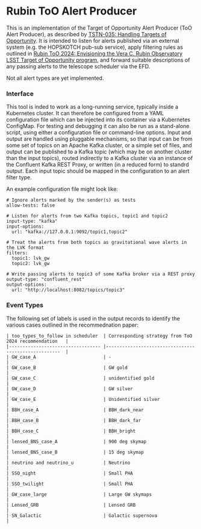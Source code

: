 Rubin ToO Alert Producer
========================

This is an implementation of the Target of Opportunity Alert Producer (ToO Alert Producer), as described by [TSTN-035: Handling Targets of Opportunity](https://tstn-035.lsst.io/). 
It is intended to listen for alerts published via an external system (e.g. the HOPSKOTCH pub-sub service), apply filtering rules as outlined in [Rubin ToO 2024:
Envisioning the Vera C. Rubin Observatory LSST Target of Opportunity program](https://arxiv.org/abs/2411.04793), and forward suitable descriptions of any passing alerts to the telescope scheduler via the EFD.

Not all alert types are yet implemented. 

### Interface

This tool is inded to work as a long-running service, typically inside a Kubernetes cluster. 
It can therefore be configured from a YAML configuration file which can be injected into its container via a Kubernetes ConfigMap. 
For testing and debugging it can also be run as a stand-alone script, using either a configuration file or command-line options. 
Input and output are handled using pluggable mechanisms, so that input can be from some set of topics on an Apache Kafka cluster, or a simple set of files, and output can be published to a Kafka topic (which may be on another cluster than the input topics), routed indirectly to a Kafka cluster via an instance of the Confluent Kafka REST Proxy, or written (in a reduced form) to standrd output. 
Each input topic should be mapped in the configuration to an alert filter type. 

An example configuration file might look like:

	# Ignore alerts marked by the sender(s) as tests
	allow-tests: false
	
	# Listen for alerts from two Kafka topics, topic1 and topic2
	input-type: "kafka"
	input-options:
	  url: "kafka://127.0.0.1:9092/topic1,topic2"
	
	# Treat the alerts from both topics as gravitational wave alerts in the LVK format
	filters:
	  topic1: lvk_gw
	  topic2: lvk_gw
	
	# Write passing alerts to topic3 of some Kafka broker via a REST proxy
	output-type: "confluent_rest"
	output-options:
	  url: "http://localhost:8082/topics/topic3"

### Event Types

The following set of labels is used in the output records to identify the various cases outlined in the recommednation paper:

	| too_types_to_follow in scheduler 	| Corresponding strategy from ToO 2024 recommendation 	|
	|----------------------------------	|-----------------------------------------------------	|
	| GW_case_A                        	| -                                                   	|
	| GW_case_B                        	| GW gold                                             	|
	| GW_case_C                        	| unidentified gold                                   	|
	| GW_case_D                        	| GW silver                                           	|
	| GW_case_E                        	| Unidentified silver                                 	|
	| BBH_case_A                       	| BBH_dark_near                                       	|
	| BBH_case_B                       	| BBH_dark_far                                        	|
	| BBH_case_C                       	| BBH_bright                                          	|
	| lensed_BNS_case_A                	| 900 deg skymap                                      	|
	| lensed_BNS_case_B                	| 15 deg skymap                                       	|
	| neutrino and neutrino_u          	| Neutrino                                            	|
	| SSO_night                        	| Small PHA                                           	|
	| SSO_twilight                     	| Small PHA                                           	|
	| GW_case_large                    	| Large GW skymaps                                    	|
	| Lensed_GRB                       	| Lensed GRB                                          	|
	| SN_Galactic                      	| Galactic supernova                                  	|
